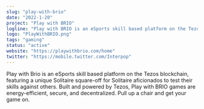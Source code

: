 ```yaml
---
slug: "play-with-brio"
date: "2022-1-20"
project: "Play with BRIO"
logline: "Play with BRIO is an eSports skill based platform on the Tezos blockchain."
logo: "PlayWithBRIO.png"
tags: "gaming"
status: "active"
website: "https://playwithbrio.com/home"
twitter: "https://mobile.twitter.com/Interpop"
---
```


Play with Brio is an eSports skill based platform on the Tezos blockchain, featuring a unique Solitaire square-off for Solitaire aficionados to test their skills against others. Built and powered by Tezos, Play with BRIO games are energy-efficient, secure, and decentralized. Pull up a chair and get your game on.